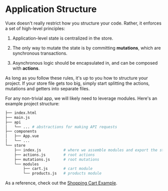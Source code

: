 # Application Structure

Vuex doesn't really restrict how you structure your code. Rather, it enforces a set of high-level principles:

1. <span class='definition'>Application-level state</span> is centralized in the store.

2. <span class='definition'>The only way to mutate the state</span> is by committing **mutations**, which are synchronous transactions.

3. <span class='definition'>Asynchronous logic</span> should be encapsulated in, and can be composed with **actions**.

As long as you follow these rules, it's up to you how to structure your project. <span class='important'>If your store file gets too big, simply start splitting the actions, mutations and getters into separate files</span>.

For any non-trivial app, we will likely need to leverage <span class='definition'>modules</span>. Here's an example project structure:

``` bash
├── index.html
├── main.js
├── api
│   └── ... # abstractions for making API requests
├── components
│   ├── App.vue
│   └── ...
└── store
    ├── index.js          # where we assemble modules and export the store
    ├── actions.js        # root actions
    ├── mutations.js      # root mutations
    └── modules
        ├── cart.js       # cart module
        └── products.js   # products module
```

As a reference, check out the [Shopping Cart Example](https://github.com/vuejs/vuex/tree/dev/examples/shopping-cart).
